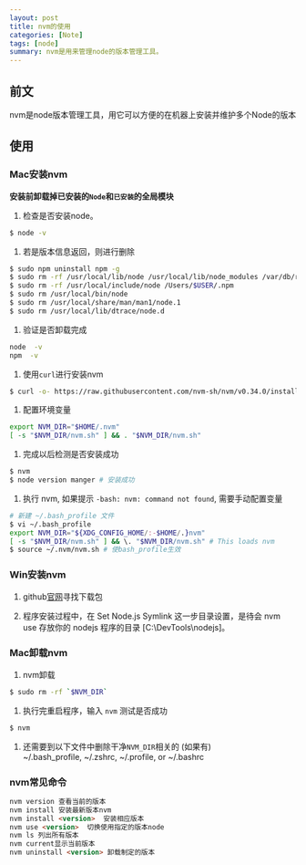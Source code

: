 ```yaml
---
layout: post
title: nvm的使用
categories: [Note]
tags: [node]
summary: nvm是用来管理node的版本管理工具。
---
```


## 前文
nvm是node版本管理工具，用它可以方便的在机器上安装并维护多个Node的版本

## 使用
### Mac安装nvm
**安装前卸载掉已安装的`Node`和`已安装`的全局模块**  
1. 检查是否安装node。
```sh
$ node -v
```
1. 若是版本信息返回，则进行删除
```sh
$ sudo npm uninstall npm -g
$ sudo rm -rf /usr/local/lib/node /usr/local/lib/node_modules /var/db/receipts/org.nodejs.*
$ sudo rm -rf /usr/local/include/node /Users/$USER/.npm
$ sudo rm /usr/local/bin/node
$ sudo rm /usr/local/share/man/man1/node.1
$ sudo rm /usr/local/lib/dtrace/node.d
```
1. 验证是否卸载完成
```sh
node  -v
npm  -v
```

1. 使用`curl`进行安装nvm
```sh
$ curl -o- https://raw.githubusercontent.com/nvm-sh/nvm/v0.34.0/install.sh | bash
```

1. 配置环境变量
```sh
export NVM_DIR="$HOME/.nvm"
[ -s "$NVM_DIR/nvm.sh" ] && . "$NVM_DIR/nvm.sh"
```

1. 完成以后检测是否安装成功
```sh
$ nvm
$ node version manger # 安装成功
```

1. 执行 nvm, 如果提示 `-bash: nvm: command not found`, 需要手动配置变量
```sh
# 新建 ~/.bash_profile 文件
$ vi ~/.bash_profile
export NVM_DIR="${XDG_CONFIG_HOME/:-$HOME/.}nvm"
[ -s "$NVM_DIR/nvm.sh" ] && \. "$NVM_DIR/nvm.sh" # This loads nvm
$ source ~/.nvm/nvm.sh # 使bash_profile生效
```

### Win安装nvm
1. github[官网](https://github.com/coreybutler/nvm-windows/releases)寻找下载包

1. 程序安装过程中，在 Set Node.js Symlink 这一步目录设置，是待会 nvm use 存放你的 nodejs 程序的目录 [C:\\DevTools\\nodejs]。


### Mac卸载nvm
1. nvm卸载
```sh
$ sudo rm -rf `$NVM_DIR`  
```

1. 执行完重启程序，输入 `nvm` 测试是否成功
```sh
$ nvm 
```

1. 还需要到以下文件中删除干净`NVM_DIR`相关的 (如果有)  
~/.bash_profile, ~/.zshrc, ~/.profile, or ~/.bashrc

### nvm常见命令
```md
nvm version 查看当前的版本
nvm install 安装最新版本nvm
nvm install <version>  安装相应版本
nvm use <version>  切换使用指定的版本node
nvm ls 列出所有版本
nvm current显示当前版本
nvm uninstall <version> 卸载制定的版本
```
